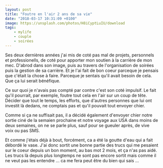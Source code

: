 ```yaml
---
layout: post
title: "Foutre en l'air 2 ans de sa vie"
date: "2018-03-17 10:31:09 +0100"
image: https://unsplash.com/photos/H8iCyptLuIU/download
tags:
    - mylife
    - couple
    - soirées
---
```


Ses deux dernières années j'ai mis de coté pas mal de projets, personnels et professionells, de coté pour apporter mon soutien à la carrière de mon mec. D'abrod dans son image, puis au travers de l'organisation de soirées puis la gestion de sa carrière. Et je l'ai fait de bon coeur parceque je pensais que c'était la chose à faire. Parceque je sentais qu'il avait besoin de cela. Que ça lui serait bénéfique.

Ce sur quoi je n'avais pas compté par contre c'est son coté impulsif. Le fait qu'il pourrait, par exemple, foutre tout cela en l'air sur un coup de tête. Décider que tout le temps, les efforts, que d'autres personnes que lui ont investit là dedans, ne comptais pas et qu'il pouvait tout envoyer chier.

Comme si ça ne suffisait pas, il a décidé également d'envoyer chier notre sortie ciné de la semaien prochaine et notre voyage aux USA dans moins de deux semaines, on ne se parle plus, sauf pour se gueuler après, de vive voix ou pas SMS.

Et comme j'étais déjà à bout, forcément, ca a été la goutte d'eau qui a fait débordé le vase. J'ai donc sortit une bonne partie des trucs qui me pesaient sur le coeur depuis un bon moment, au bas mot 2 mois, et ça n'as pas aidé. Les trucs là depuis plus longtemps ne sont pas encore sortit mais comme il ne veut pas les entendre ... ca me fera peut être du bien qui sais ...
